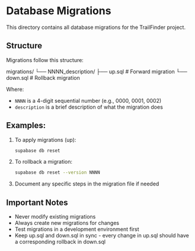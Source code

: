 # Database Migrations

This directory contains all database migrations for the TrailFinder project.

## Structure

Migrations follow this structure:


migrations/ 
└── NNNN_description/ 
    ├── up.sql # Forward migration 
    └── down.sql # Rollback migration


Where:
- `NNNN` is a 4-digit sequential number (e.g., 0000, 0001, 0002)
- `description` is a brief description of what the migration does

## Examples:

1. To apply migrations (up):
   ```bash
   supabase db reset
   ```

2. To rollback a migration:
   ```bash
   supabase db reset --version NNNN
   ```

3. Document any specific steps in the migration file if needed

## Important Notes

- Never modify existing migrations
- Always create new migrations for changes
- Test migrations in a development environment first
- Keep up.sql and down.sql in sync - every change in up.sql should have a corresponding rollback in down.sql

